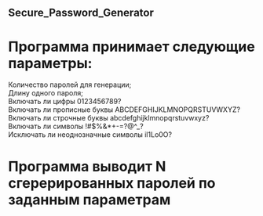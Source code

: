 ## Secure_Password_Generator

# Программа принимает следующие параметры:
Количество паролей для генерации;  
Длину одного пароля;  
Включать ли цифры 0123456789?  
Включать ли прописные буквы ABCDEFGHIJKLMNOPQRSTUVWXYZ?  
Включать ли строчные буквы abcdefghijklmnopqrstuvwxyz?  
Включать ли символы !#$%&*+-=?@^_?  
Исключать ли неоднозначные символы il1Lo0O?  

# Программа выводит N сгерерированных паролей по заданным параметрам
